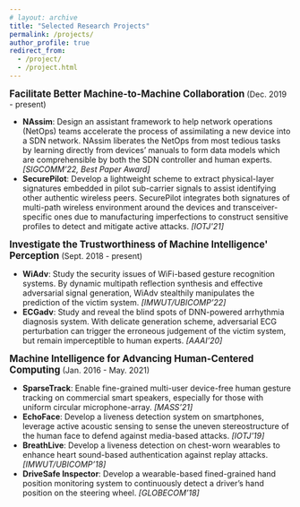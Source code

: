 ```yaml
---
# layout: archive
title: "Selected Research Projects"
permalink: /projects/
author_profile: true
redirect_from:
  - /project/
  - /project.html
---
```


<big>**Facilitate Better Machine-to-Machine Collaboration**</big> (Dec. 2019 - present)

- **NAssim**: Design an assistant framework to help network operations (NetOps) teams accelerate the process of assimilating a new device into a SDN network. NAssim liberates the NetOps from most tedious tasks by learning directly from devices’ manuals to form data models which are comprehensible by both the SDN controller and human experts. _[SIGCOMM’22, Best Paper Award]_
- **SecurePilot**: Develop a lightweight scheme to extract physical-layer signatures embedded in pilot sub-carrier signals to assist identifying other authentic wireless peers. SecurePilot integrates both signatures of multi-path wireless environment around the devices and transceiver-specific ones due to manufacturing imperfections to construct sensitive profiles to detect and mitigate active attacks. _[IOTJ'21]_

<big>**Investigate the Trustworthiness of Machine Intelligence' Perception**</big>
(Sept. 2018 - present)

- **WiAdv**: Study the security issues of WiFi-based gesture recognition systems. By dynamic multipath reflection synthesis and effective adversarial signal generation, WiAdv stealthily manipulates the prediction of the victim system. _[IMWUT/UBICOMP’22]_
- **ECGadv**: Study and reveal the blind spots of DNN-powered arrhythmia diagnosis system. With delicate generation scheme, adversarial ECG perturbation can trigger the erroneous judgement of the victim system, but remain imperceptible to human experts. _[AAAI’20]_

<big>**Machine Intelligence for Advancing Human-Centered Computing**</big> (Jan. 2016 - May. 2021)

- **SparseTrack**: Enable fine-grained multi-user device-free human gesture tracking on commercial smart speakers, especially for those with uniform circular microphone-array. _[MASS’21]_
- **EchoFace**: Develop a liveness detection system on smartphones, leverage active acoustic sensing to sense the uneven stereostructure of the human face to defend against media-based attacks. _[IOTJ’19]_
- **BreathLive**: Develop a liveness detection on chest-worn wearables to enhance heart sound-based authentication against replay attacks. _[IMWUT/UBICOMP’18]_
- **DriveSafe Inspector**: Develop a wearable-based fined-grained hand position monitoring system to continuously detect a driver’s hand position on the steering wheel. _[GLOBECOM’18]_
